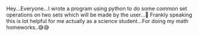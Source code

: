 Hey...Everyone...I wrote a program using python to do some common set operations on two sets which will be made by the user...👀
Frankly speaking this is lot helpful for me actually as a science student...For doing my math homeworks..😅😅
